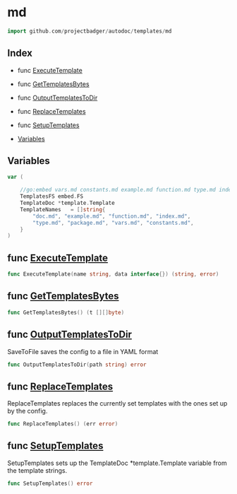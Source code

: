 
# md

```go
import github.com/projectbadger/autodoc/templates/md
```

## Index

- func [ExecuteTemplate](#func-executetemplate)
- func [GetTemplatesBytes](#func-gettemplatesbytes)
- func [OutputTemplatesToDir](#func-outputtemplatestodir)
- func [ReplaceTemplates](#func-replacetemplates)
- func [SetupTemplates](#func-setuptemplates)

- [Variables](#variables)

## Variables
```go
var (

	//go:embed vars.md constants.md example.md function.md type.md index.md package.md doc.md
	TemplatesFS	embed.FS
	TemplateDoc	*template.Template
	TemplateNames	= []string{
		"doc.md", "example.md", "function.md", "index.md",
		"type.md", "package.md", "vars.md", "constants.md",
	}
)
```

## func [ExecuteTemplate](<md.go#L213>)

```go
func ExecuteTemplate(name string, data interface{}) (string, error)
```
## func [GetTemplatesBytes](<md.go#L169>)

```go
func GetTemplatesBytes() (t [][]byte)
```
## func [OutputTemplatesToDir](<md.go#L191>)

SaveToFile saves the config to a file in YAML format

```go
func OutputTemplatesToDir(path string) error
```
## func [ReplaceTemplates](<md.go#L80>)

ReplaceTemplates replaces the currently set templates
with the ones set up by the config.

```go
func ReplaceTemplates() (err error)
```
## func [SetupTemplates](<md.go#L50>)

SetupTemplates sets up the TemplateDoc *template.Template
variable from the template strings.

```go
func SetupTemplates() error
```


